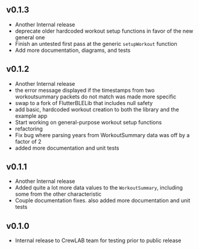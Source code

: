 ## v0.1.3
 * Another Internal release
 * deprecate older hardcoded workout setup functions in favor of the new general one
 * Finish an untested first pass at the generic `setupWorkout` function
 * Add more documentation, diagrams, and tests

## v0.1.2
 * Another Internal release
 * the error message displayed if the timestamps from two workoutsummary packets do not match was made more specific
 * swap to a fork of FlutterBLELib that includes null safety
 * add basic, hardcoded workout creation to both the library and the example app
 * Start working on general-purpose workout setup functions
 * refactoring
 * Fix bug where parsing years from WorkoutSummary data was off by a factor of 2
 * added more documentation and unit tests 

## v0.1.1
 * Another Internal release
 * Added quite a lot more data values to the `WorkoutSummary`, including some from the other characteristic
 * Couple documentation fixes. also added more documentation and unit tests 
## v0.1.0

* Internal release to CrewLAB team for testing prior to public release

